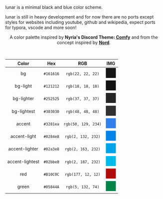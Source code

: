 lunar is a minimal black and blue color scheme.

lunar is still in heavy development and for now there are no ports except styles for websites including youtube, github and wikipedia, expect ports for typora, vscode and more soon!

<p align="center">A color palette inspired by <strong>Nyria's Discord Theme: <a href="https://github.com/NYRI4/Comfy/" target="_blank">Comfy</a></strong> and from the concept inspired by <strong><a href="https://nordtheme.com" target="_blank">Nord</a></strong>.</p><br>

| Color             |    Hex    |          RGB          |    IMG     |
| :--------------: | :-------: | :-------------------: | :--------: |
| bg           | `#161616` |   `rgb(22, 22, 22)`   | ![#161616](https://raw.githubusercontent.com/lunar-theme/lunar-theme/main/img/bg.png)|
| bg-light           | `#121212` |   `rgb(18, 18, 18)`   | ![#121212](https://raw.githubusercontent.com/lunar-theme/lunar-theme/main/img/bg-light.png)|
| bg-lighter           | `#252525` |   `rgb(37, 37, 37)`   | ![#252525](https://raw.githubusercontent.com/lunar-theme/lunar-theme/main/img/bg-lighter.png)|
| bg-lightest           | `#303030` |   `rgb(48, 48, 48)`   | ![#303030](https://raw.githubusercontent.com/lunar-theme/lunar-theme/main/img/bg-lightest.png)|
| accent           | `#3281ea` |   `rgb(50, 129, 234)` | ![#3281ea](https://raw.githubusercontent.com/lunar-theme/lunar-theme/main/img/accent.png)|
| accent-light           | `#0284e8` |   `rgb(2, 132, 232)`| ![#0284e8](https://raw.githubusercontent.com/lunar-theme/lunar-theme/main/img/accent-light.png)|
| accent-lighter           | `#02a3e8` |   `rgb(2, 163, 232)`| ![#02a3e](https://raw.githubusercontent.com/lunar-theme/lunar-theme/main/img/accent-lighter.png)|
| accent-lightest           | `#02bbe8` |   `rgb(2, 187, 232)`| ![#02bbe8](https://raw.githubusercontent.com/lunar-theme/lunar-theme/main/img/accent-lightest.png)|
| red           | `#B10C0C` |   `rgb(177, 12, 12)`| ![#B10C0C](https://raw.githubusercontent.com/lunar-theme/lunar-theme/main/img/red.png)|
| green           | `#05844A` |   `rgb(5, 132, 74)`| ![#05844A](https://raw.githubusercontent.com/lunar-theme/lunar-theme/main/img/green.png)|



